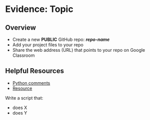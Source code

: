 ﻿# Evidence: Topic

## Overview

- Create a new **PUBLIC** GitHub repo: ***repo-name***
- Add your project files to your repo
- Share the web address (URL) that points to your repo on Google Classroom

## Helpful Resources

 - [Python comments](https://www.w3schools.com/python/python_comments.asp)
 - [Resource](URL)


Write a script that:

 - does X
 - does Y








